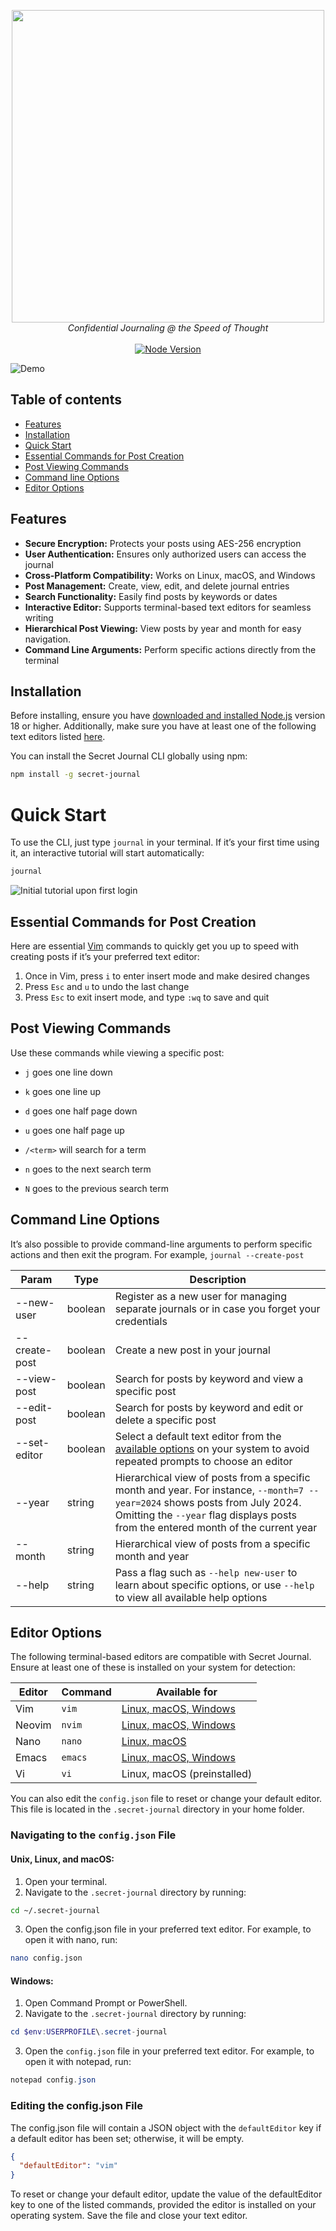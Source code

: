 <p align="center">
  <img width="500" src="https://utfs.io/f/e4fde66c-dea5-46c5-9b4b-9c83de8b633a-n3ch5g.png">
  <br>
  <i>Confidential Journaling @ the Speed of Thought</i>
  <br>
  <br>
  <a href="#"><img src="https://img.shields.io/badge/node-%3E=18.0.0-brightgreen.svg" alt="Node Version"></a>
</p>

![Demo](https://utfs.io/f/d23952bc-18a9-4bda-ae9d-2eb6afadb1e6-tz1yqs.gif)

## Table of contents

- [Features](#features)
- [Installation](#installation)
- [Quick Start](#quick-start)
- [Essential Commands for Post Creation](#essential-commands-for-post-creation)
- [Post Viewing Commands](#post-viewing-commands)
- [Command line Options](#command-line-options)
- [Editor Options](#editor-options)

## Features

- <strong>Secure Encryption:</strong> Protects your posts using AES-256 encryption
- <strong>User Authentication:</strong> Ensures only authorized users can access the journal
- <strong>Cross-Platform Compatibility:</strong> Works on Linux, macOS, and Windows
- <strong>Post Management:</strong> Create, view, edit, and delete journal entries
- <strong>Search Functionality:</strong> Easily find posts by keywords or dates
- <strong>Interactive Editor:</strong> Supports terminal-based text editors for seamless writing
- <strong>Hierarchical Post Viewing:</strong> View posts by year and month for easy navigation.
- <strong>Command Line Arguments:</strong> Perform specific actions directly from the terminal

## Installation

Before installing, ensure you have [downloaded and installed Node.js](https://nodejs.org/en/download/) version 18 or higher. Additionally, make sure you have at least one of the following text editors listed [here](#editor-options).

You can install the Secret Journal CLI globally using npm:

```bash
npm install -g secret-journal
```

# Quick Start

To use the CLI, just type `journal` in your terminal. If it’s your first time using it, an interactive tutorial will start automatically:

```bash
journal
```

![Initial tutorial upon first login](https://utfs.io/f/6b2deadc-3738-4531-bd17-82da642c51d3-pkje4t.png)

## Essential Commands for Post Creation

Here are essential [Vim](https://www.vim.org/) commands to quickly get you up to speed with creating posts if it’s your preferred text editor:

1. Once in Vim, press `i` to enter insert mode and make desired changes
2. Press `Esc` and `u` to undo the last change
3. Press `Esc` to exit insert mode, and type `:wq` to save and quit

## Post Viewing Commands

Use these commands while viewing a specific post:

- `j` goes one line down

- `k` goes one line up

- `d` goes one half page down

- `u` goes one half page up

- `/<term>` will search for a term

- `n` goes to the next search term

- `N` goes to the previous search term

## Command Line Options

It’s also possible to provide command-line arguments to perform specific actions and then exit the program. For example, `journal --create-post`

| Param         | Type    | Description                                                                                                                                                                                                       |
| ------------- | ------- | ----------------------------------------------------------------------------------------------------------------------------------------------------------------------------------------------------------------- |
| --new-user    | boolean | Register as a new user for managing separate journals or in case you forget your credentials                                                                                                                      |
| --create-post | boolean | Create a new post in your journal                                                                                                                                                                                 |
| --view-post   | boolean | Search for posts by keyword and view a specific post                                                                                                                                                              |
| --edit-post   | boolean | Search for posts by keyword and edit or delete a specific post                                                                                                                                                    |
| --set-editor  | boolean | Select a default text editor from the [available options](#editor-options) on your system to avoid repeated prompts to choose an editor                                                                           |
| --year        | string  | Hierarchical view of posts from a specific month and year. For instance, `--month=7 --year=2024` shows posts from July 2024. Omitting the `--year` flag displays posts from the entered month of the current year |
| --month       | string  | Hierarchical view of posts from a specific month and year                                                                                                                                                         |
| --help        | string  | Pass a flag such as `--help new-user` to learn about specific options, or use `--help` to view all available help options                                                                                         |

## Editor Options

The following terminal-based editors are compatible with Secret Journal. Ensure at least one of these is installed on your system for detection:

| Editor | Command | Available for                                                                               |
| ------ | ------- | ------------------------------------------------------------------------------------------- |
| Vim    | `vim`   | [Linux, macOS, Windows](https://www.vim.org/download.php)                                   |
| Neovim | `nvim`  | [Linux, macOS, Windows](https://github.com/neovim/neovim/blob/master/INSTALL.md)            |
| Nano   | `nano`  | [Linux, macOS](https://www.hostinger.com/tutorials/how-to-install-and-use-nano-text-editor) |
| Emacs  | `emacs` | [Linux, macOS, Windows](https://www.gnu.org/software/emacs/download.html)                   |
| Vi     | `vi`    | Linux, macOS (preinstalled)                                                                 |

You can also edit the `config.json` file to reset or change your default editor. This file is located in the `.secret-journal` directory in your home folder.

### Navigating to the `config.json` File

#### Unix, Linux, and macOS:

1. Open your terminal.
2. Navigate to the `.secret-journal` directory by running:

```bash
cd ~/.secret-journal
```

3. Open the config.json file in your preferred text editor. For example, to open it with nano, run:

```bash
nano config.json
```

#### Windows:

1. Open Command Prompt or PowerShell.
2. Navigate to the `.secret-journal` directory by running:

```powershell
cd $env:USERPROFILE\.secret-journal
```

3. Open the `config.json` file in your preferred text editor. For example, to open it with notepad, run:

```powershell
notepad config.json
```

### Editing the config.json File

The config.json file will contain a JSON object with the `defaultEditor` key if a default editor has been set; otherwise, it will be empty.

```json
{
  "defaultEditor": "vim"
}
```

To reset or change your default editor, update the value of the defaultEditor key to one of the listed commands, provided the editor is installed on your operating system. Save the file and close your text editor.
